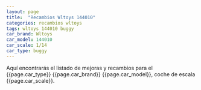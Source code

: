 ```yaml
---
layout: page
title:  "Recambios Wltoys 144010"
categories: recambios wltoys
tags: wltoys 144010 buggy
car_brand: Wltoys
car_model: 144010
car_scale: 1/14
car_type: buggy
---
```


Aquí encontrarás el listado de mejoras y recambios para el {{page.car_type}} {{page.car_brand}} 
{{page.car_model}}, coche de escala {{page.car_scale}}.